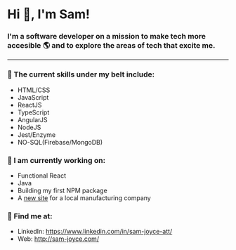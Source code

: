 # Hi 👋, I'm Sam!
### I'm a software developer on a mission to make tech more accesible 🌎 and to explore the areas of tech that excite me.
-------------------------------------

### 🥋 The current skills under my belt include:
* HTML/CSS
* JavaScript
* ReactJS
* TypeScript
* AngularJS
* NodeJS
* Jest/Enzyme 
* NO-SQL(Firebase/MongoDB)
   

### 🌱 I am currently working on:
* Functional React 
* Java
* Building my first NPM package
* A [new site](https://offshore-stainless.firebaseapp.com/) for a local manufacturing company

### 📮 Find me at:
* LinkedIn: https://www.linkedin.com/in/sam-joyce-att/
* Web: http://sam-joyce.com/
